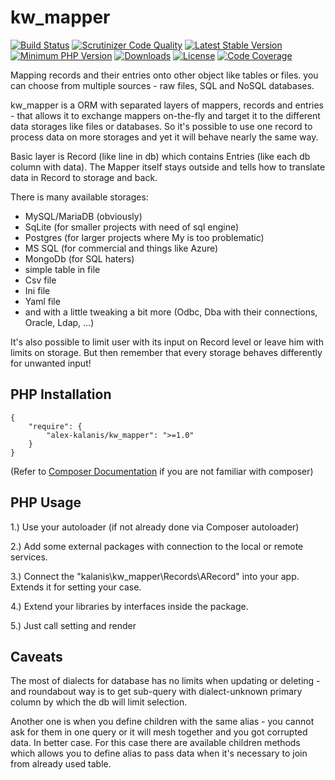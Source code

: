 # kw_mapper

[![Build Status](https://travis-ci.org/alex-kalanis/kw_mapper.svg?branch=master)](https://travis-ci.org/alex-kalanis/kw_mapper)
[![Scrutinizer Code Quality](https://scrutinizer-ci.com/g/alex-kalanis/kw_mapper/badges/quality-score.png?b=master)](https://scrutinizer-ci.com/g/alex-kalanis/kw_mapper/?branch=master)
[![Latest Stable Version](https://poser.pugx.org/alex-kalanis/kw_mapper/v/stable.svg?v=1)](https://packagist.org/packages/alex-kalanis/kw_mapper)
[![Minimum PHP Version](https://img.shields.io/badge/php-%3E%3D%207.3-8892BF.svg)](https://php.net/)
[![Downloads](https://img.shields.io/packagist/dt/alex-kalanis/kw_mapper.svg?v1)](https://packagist.org/packages/alex-kalanis/kw_mapper)
[![License](https://poser.pugx.org/alex-kalanis/kw_mapper/license.svg?v=1)](https://packagist.org/packages/alex-kalanis/kw_mapper)
[![Code Coverage](https://scrutinizer-ci.com/g/alex-kalanis/kw_mapper/badges/coverage.png?b=master&v=1)](https://scrutinizer-ci.com/g/alex-kalanis/kw_mapper/?branch=master)

Mapping records and their entries onto other object like tables or files. you can choose
from multiple sources - raw files, SQL and NoSQL databases.

kw_mapper is a ORM with separated layers of mappers, records and entries - that allows
it to exchange mappers on-the-fly and target it to the different data storages like files
or databases. So it's possible to use one record to process data on more storages and yet
it will behave nearly the same way.

Basic layer is Record (like line in db) which contains Entries (like each db column with
data). The Mapper itself stays outside and tells how to translate data in Record to storage
and back.

There is many available storages:

 - MySQL/MariaDB (obviously)
 - SqLite (for smaller projects with need of sql engine)
 - Postgres (for larger projects where My is too problematic)
 - MS SQL (for commercial and things like Azure)
 - MongoDb (for SQL haters)
 - simple table in file
 - Csv file
 - Ini file
 - Yaml file
 - and with a little tweaking a bit more (Odbc, Dba with their connections, Oracle, Ldap, ...)

It's also possible to limit user with its input on Record level or leave him with limits on
storage. But then remember that every storage behaves differently for unwanted input!


## PHP Installation

```
{
    "require": {
        "alex-kalanis/kw_mapper": ">=1.0"
    }
}
```

(Refer to [Composer Documentation](https://github.com/composer/composer/blob/master/doc/00-intro.md#introduction) if you are not
familiar with composer)


## PHP Usage

1.) Use your autoloader (if not already done via Composer autoloader)

2.) Add some external packages with connection to the local or remote services.

3.) Connect the "kalanis\kw_mapper\Records\ARecord" into your app. Extends it for setting your case.

4.) Extend your libraries by interfaces inside the package.

5.) Just call setting and render

## Caveats

The most of dialects for database has no limits when updating or deleting - and
roundabout way is to get sub-query with dialect-unknown primary column
by which the db will limit selection.

Another one is when you define children with the same alias - you cannot ask for
them in one query or it will mesh together and you got corrupted data. In better
case. For this case there are available children methods which allows you to define
alias to pass data when it's necessary to join from already used table. 
